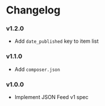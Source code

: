 # Changelog

### v1.2.0

- Add `date_published` key to item list

### v1.1.0

- Add `composer.json`

### v1.0.0

- Implement JSON Feed v1 spec